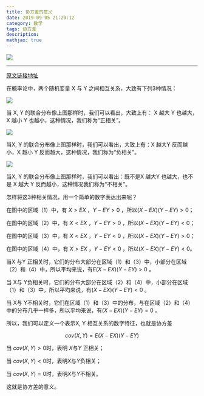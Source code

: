 ```yaml
---
title: 协方差的意义
date: 2019-09-05 21:20:12
category: 数学
tags: 协方差
description: 
mathjax: true
---
```

![](https://gss2.bdstatic.com/9fo3dSag_xI4khGkpoWK1HF6hhy/baike/s%3D340/sign=6005955212dfa9ecf92e501352d1f754/359b033b5bb5c9ea8718f4add639b6003bf3b391.jpg)

<!-- more -->

---

[原文链接地址](https://blog.csdn.net/wuhzossibility/article/details/8087863)

在概率论中，两个随机变量 X 与 Y 之间相互关系，大致有下列3种情况：

![](https://img-my.csdn.net/uploads/201210/18/1350573643_1765.jpg)

当 X, Y 的联合分布像上图那样时，我们可以看出，大致上有： X 越大  Y 也越大， X 越小  Y 也越小，这种情况，我们称为“正相关”。

![](https://img-my.csdn.net/uploads/201210/18/1350573766_4458.jpg)


当X, Y 的联合分布像上图那样时，我们可以看出，大致上有：X 越大Y 反而越小，X 越小 Y 反而越大，这种情况，我们称为“负相关”。

![](https://img-my.csdn.net/uploads/201210/18/1350573858_7400.jpg)


当X, Y  的联合分布像上图那样时，我们可以看出：既不是X  越大Y 也越大，也不是 X 越大 Y 反而越小，这种情况我们称为“不相关”。

怎样将这3种相关情况，用一个简单的数字表达出来呢？

在图中的区域（1）中，有 $X>EX$ ，$Y-EY>0$ ，所以$(X-EX)(Y-EY)>0$；

在图中的区域（2）中，有 $X<EX$ ，$Y-EY>0$ ，所以$(X-EX)(Y-EY)<0$；

在图中的区域（3）中，有 $X<EX$ ，$Y-EY<0$ ，所以$(X-EX)(Y-EY)>0$；

在图中的区域（4）中，有 $X>EX$ ，$Y-EY<0$ ，所以$(X-EX)(Y-EY)<0$。

当X 与Y 正相关时，它们的分布大部分在区域（1）和（3）中，小部分在区域（2）和（4）中，所以平均来说，有$E(X-EX)(Y-EY)>0$ 。

当 X与 Y负相关时，它们的分布大部分在区域（2）和（4）中，小部分在区域（1）和（3）中，所以平均来说，有$(X-EX)(Y-EY)<0$ 。

当 X与 Y不相关时，它们在区域（1）和（3）中的分布，与在区域（2）和（4）中的分布几乎一样多，所以平均来说，有$(X-EX)(Y-EY)=0$ 。

所以，我们可以定义一个表示X, Y 相互关系的数字特征，也就是协方差

$$cov(X, Y) = E(X-EX)(Y-EY)$$

当 $cov(X, Y)>0$时，表明 $X$与$Y$ 正相关；

当 $cov(X, Y)<0$时，表明$X$与$Y$负相关；

当 $cov(X, Y)=0$时，表明$X$与$Y$不相关。

这就是协方差的意义。


